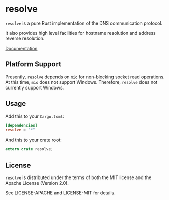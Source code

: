 # resolve

`resolve` is a pure Rust implementation of the DNS communication protocol.

It also provides high level facilities for hostname resolution and address
reverse resolution.

[Documentation](http://murarth.github.io/resolve/resolve/index.html)

## Platform Support

Presently, `resolve` depends on [`mio`](https://github.com/carllerche/mio)
for non-blocking socket read operations. At this time, `mio` does not support
Windows. Therefore, `resolve` does not currently support Windows.

## Usage

Add this to your `Cargo.toml`:

```toml
[dependencies]
resolve = "*"
```

And this to your crate root:

```rust
extern crate resolve;
```

## License

`resolve` is distributed under the terms of both the MIT license and the
Apache License (Version 2.0).

See LICENSE-APACHE and LICENSE-MIT for details.
